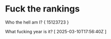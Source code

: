 # Fuck the rankings

Who the hell am I?
{ 15123723 }

What fucking year is it?
[ 2025-03-10T17:56:40Z ]
